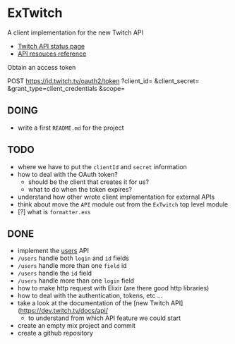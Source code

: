 # ExTwitch

A client implementation for the new Twitch API

- [Twitch API status page](https://devstatus.twitch.tv/)
- [API resouces reference](https://dev.twitch.tv/docs/api/reference/)

Obtain an access token

POST https://id.twitch.tv/oauth2/token
    ?client_id=<your client ID>
    &client_secret=<your client secret>
    &grant_type=client_credentials
    &scope=<space-separated list of scopes>

## DOING

- write a first `README.md` for the project

## TODO

- where we have to put the `clientId` and `secret` information
- how to deal with the OAuth token?
  - should be the client that creates it for us?
  - what to do when the token expires?
- understand how other wrote client implementation for external APIs
- think about move the `API` module out from the `ExTwitch` top level module
- [?] what is `formatter.exs`

## DONE

- implement the [users](https://dev.twitch.tv/docs/api/reference/#get-users) API
- `/users` handle both `login` and `id` fields
- `/users` handle more than one `field` id
- `/users` handle the `id` field
- `/users` handle more than one `login` field
- how to make http request with Elixir (are there good http libraries)
- how to deal with the authentication, tokens, etc ...
- take a look at the documentation of the [new Twitch API](https://dev.twitch.tv/docs/api/
  - to understand from which API feature we could start
- create an empty mix project and commit
- create a github repository

